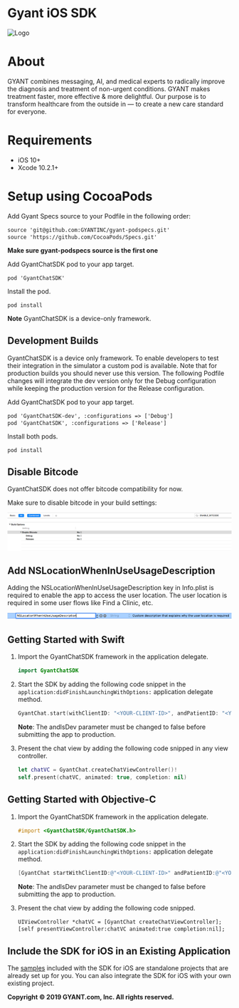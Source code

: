 Gyant iOS SDK
==================

![Logo](https://gyant.com/wp-content/uploads/2018/10/Gyant.Logotype.HorizontalLeft@2x-1.png)

# About

GYANT combines messaging, AI, and medical experts to radically improve the diagnosis and treatment of non-urgent conditions. GYANT makes treatment faster, more effective & more delightful. Our purpose is to transform healthcare from the outside in — to create a new care standard for everyone.

# Requirements
 - iOS 10+
 - Xcode 10.2.1+

# Setup using CocoaPods 

Add Gyant Specs source to your Podfile in the following order:

```
source 'git@github.com:GYANTINC/gyant-podspecs.git'
source 'https://github.com/CocoaPods/Specs.git'
```

**Make sure gyant-podspecs source is the first one**

Add GyantChatSDK pod to your app target.

```
pod 'GyantChatSDK'
```

Install the pod.

```
pod install
```

**Note** GyantChatSDK is a device-only framework.

## Development Builds

GyantChatSDK is a device only framework. To enable developers to test their integration in the simulator a custom pod is available. Note that for production builds you should never use this version. The following Podfile changes will integrate the dev version only for the Debug configuration while keeping the production version for the Release configuration.

Add GyantChatSDK pod to your app target.

```
pod 'GyantChatSDK-dev', :configurations => ['Debug']
pod 'GyantChatSDK', :configurations => ['Release']
```

Install both pods.

```
pod install
```


## Disable Bitcode

GyantChatSDK does not offer bitcode compatibility for now.

Make sure to disable bitcode in your build settings:

![Disable Bitcode](images/bitcode_off.png)

## Add NSLocationWhenInUseUsageDescription

Adding the NSLocationWhenInUseUsageDescription key in Info.plist is required to enable the app to access the user location. The user location is required in some user flows like Find a Clinic, etc.

![Add NSLocationWhenInUseUsageDescription](images/location_plist.png)

## Getting Started with Swift

1. Import the GyantChatSDK framework in the application delegate.

    ```swift
    import GyantChatSDK
    ```

2. Start the SDK by adding the following code snippet in the `application:didFinishLaunchingWithOptions:` application delegate method.

    ```swift
    GyantChat.start(withClientID: "<YOUR-CLIENT-ID>", andPatientID: "<YOUR-PATIENT-ID-OPTIONAL>", andIsDev: true)
    ```
    
    **Note**: The andIsDev parameter must be changed to false before submitting the app to production. 
        
3. Present the chat view by adding the following code snipped in any view controller.

    ```swift
    let chatVC = GyantChat.createChatViewController()!
    self.present(chatVC, animated: true, completion: nil)
    ```

## Getting Started with Objective-C

1. Import the GyantChatSDK framework in the application delegate.

    ```objective-c
    #import <GyantChatSDK/GyantChatSDK.h>
    ```

2. Start the SDK by adding the following code snippet in the `application:didFinishLaunchingWithOptions:` application delegate method.

    ```objective-c
    [GyantChat startWithClientID:@"<YOUR-CLIENT-ID>" andPatientID:@"<YOUR-PATIENT-ID-OPTIONAL>" andIsDev:YES];
    ```
    
    **Note**: The andIsDev parameter must be changed to false before submitting the app to production.
    
3. Present the chat view by adding the following code snipped.

    ```objetive-c
    UIViewController *chatVC = [GyantChat createChatViewController];
    [self presentViewController:chatVC animated:true completion:nil];
    ```

## Include the SDK for iOS in an Existing Application

The [samples](https://github.com/GYANTINC/gyant-ios-sdk-samples) included with the SDK for iOS are standalone projects that are already set up for you. You can also integrate the SDK for iOS with your own existing project.


**Copyright © 2019 GYANT.com, Inc. All rights reserved.**
